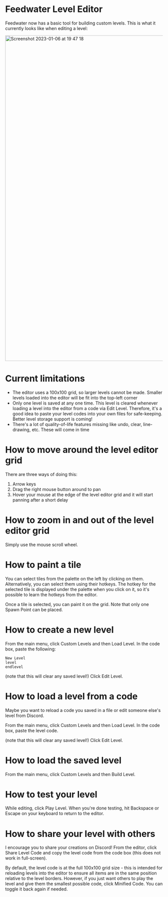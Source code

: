 # Feedwater Level Editor

Feedwater now has a basic tool for building custom levels. This is what it currently looks like when editing a level:

<img width="1042" alt="Screenshot 2023-01-06 at 19 47 18" src="https://user-images.githubusercontent.com/2140027/211088172-24589cf4-d955-4ff4-82eb-0547093379b7.png">

# Current limitations

* The editor uses a 100x100 grid, so larger levels cannot be made. Smaller levels loaded into the editor will be fit into the top-left corner
* Only one level is saved at any one time. This level is cleared whenever loading a level into the editor from a code via Edit Level. Therefore, it's a good idea to paste your level codes into your own files for safe-keeping. Better level storage support is coming!
* There's a lot of quality-of-life features missing like undo, clear, line-drawing, etc. These will come in time

# How to move around the level editor grid

There are three ways of doing this:
1. Arrow keys
2. Drag the right mouse button around to pan
3. Hover your mouse at the edge of the level editor grid and it will start panning after a short delay

# How to zoom in and out of the level editor grid

Simply use the mouse scroll wheel.

# How to paint a tile

You can select tiles from the palette on the left by clicking on them. Alternatively, you can select them using their hotkeys. The hotkey for the selected tile is displayed under the palette when you click on it, so it's possible to learn the hotkeys from the editor.

Once a tile is selected, you can paint it on the grid. Note that only one Spawn Point can be placed.

# How to create a new level

From the main menu, click Custom Levels and then Load Level. In the code box, paste the following:
```
New Level
level
endlevel
```

(note that this will clear any saved level!) Click Edit Level.

# How to load a level from a code

Maybe you want to reload a code you saved in a file or edit someone else's level from Discord.

From the main menu, click Custom Levels and then Load Level. In the code box, paste the level code.

(note that this will clear any saved level!) Click Edit Level.

# How to load the saved level

From the main menu, click Custom Levels and then Build Level.

# How to test your level

While editing, click Play Level. When you're done testing, hit Backspace or Escape on your keyboard to return to the editor.

# How to share your level with others

I encourage you to share your creations on Discord! From the editor, click Share Level Code and copy the level code from the code box (this does not work in full-screen).

By default, the level code is at the full 100x100 grid size - this is intended for reloading levels into the editor to ensure all items are in the same position relative to the level borders. However, if you just want others to play the level and give them the smallest possible code, click Minified Code. You can toggle it back again if needed.
